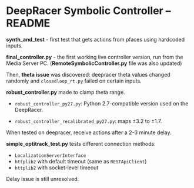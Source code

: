# DeepRacer Symbolic Controller – README

**synth_and_test** - first test that gets actions from pfaces using hardcoded inputs.

**final_controller.py** - the first working live controller version, run from the Media Server PC.
(**RemoteSymbolicController.py** file was also updated)

Then, **theta issue** was discovered: deepracer theta values changed randomly and `closedloop_rt.py` failed on certain inputs. 

**robust_controller.py** made to clamp theta range.

- `robust_controller_py27.py`: Python 2.7-compatible version used on the DeepRacer.

- `robust_controller_recalibrated_py27.py`: maps ±3.2 to ±1.7.

When tested on deepracer, receive actions after a 2–3 minute delay.

**simple_optitrack_test.py** tests different connection methods:  
- `LocalizationServerInterface`  
- `httplib2` with default timeout (same as `RESTApiClient`)  
- `httplib2` with socket-level timeout

Delay issue is still unresolved.